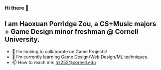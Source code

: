 ### Hi there 👋
## I am Haoxuan Porridge Zou, a CS+Music majors + Game Design minor freshman @ Cornell University.

- 👯 I’m looking to collaborate on Game Projects!
- 🌱 I’m currently learning Game Design/Web Design/ML techniques.
- 📫 How to reach me: hz252@cornell.edu 

<!--
**PORRIDGE-ZOU/PORRIDGE-ZOU** is a ✨ _special_ ✨ repository because its `README.md` (this file) appears on your GitHub profile.

Here are some ideas to get you started:

- 🔭 I’m currently working on ...
- 🌱 I’m currently learning ...


- 💬 Ask me about ...

- 😄 Pronouns: ...
- ⚡ Fun fact: ...
-->
